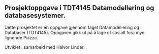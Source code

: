 ## Prosjektoppgave i TDT4145 Datamodellering og databasesystemer.

Dette prosjektet er en oppgave gjennom faget Datamodellering og Databaser (TDT4145). Oppgaven gikk ut på å lage et sosialt fora mye lignende Piazza. 

Utviklet i samarbeid med Halvor Linder.
